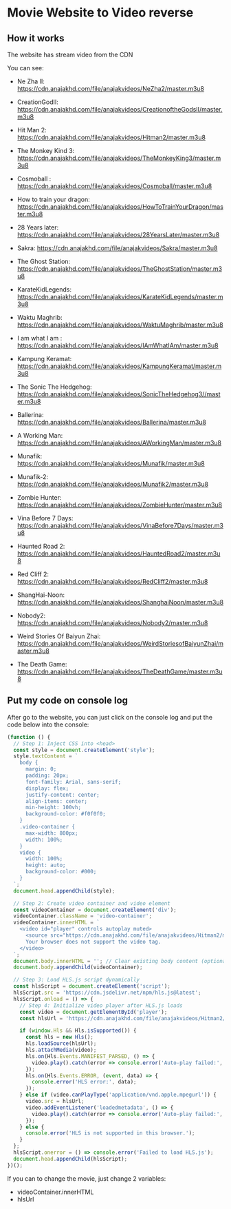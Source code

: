 # Movie Website to Video reverse

## How it works

The website has stream video from the CDN

You can see:

- Ne Zha II: https://cdn.anajakhd.com/file/anajakvideos/NeZha2/master.m3u8

- CreationGodII: https://cdn.anajakhd.com/file/anajakvideos/CreationoftheGodsII/master.m3u8

- Hit Man 2: https://cdn.anajakhd.com/file/anajakvideos/Hitman2/master.m3u8 

- The Monkey Kind 3: https://cdn.anajakhd.com/file/anajakvideos/TheMonkeyKing3/master.m3u8

- Cosmoball : https://cdn.anajakhd.com/file/anajakvideos/Cosmoball/master.m3u8

- How to train your dragon: https://cdn.anajakhd.com/file/anajakvideos/HowToTrainYourDragon/master.m3u8

- 28 Years later: https://cdn.anajakhd.com/file/anajakvideos/28YearsLater/master.m3u8

- Sakra: https://cdn.anajakhd.com/file/anajakvideos/Sakra/master.m3u8

- The Ghost Station: https://cdn.anajakhd.com/file/anajakvideos/TheGhostStation/master.m3u8

- KarateKidLegends: https://cdn.anajakhd.com/file/anajakvideos/KarateKidLegends/master.m3u8

- Waktu Maghrib: https://cdn.anajakhd.com/file/anajakvideos/WaktuMaghrib/master.m3u8

- I am what I am : https://cdn.anajakhd.com/file/anajakvideos/IAmWhatIAm/master.m3u8

- Kampung Keramat: https://cdn.anajakhd.com/file/anajakvideos/KampungKeramat/master.m3u8

- The Sonic The Hedgehog: https://cdn.anajakhd.com/file/anajakvideos/SonicTheHedgehog3//master.m3u8

- Ballerina: https://cdn.anajakhd.com/file/anajakvideos/Ballerina/master.m3u8

- A Working Man: https://cdn.anajakhd.com/file/anajakvideos/AWorkingMan/master.m3u8

- Munafik: https://cdn.anajakhd.com/file/anajakvideos/Munafik/master.m3u8

- Munafik-2: https://cdn.anajakhd.com/file/anajakvideos/Munafik2/master.m3u8

- Zombie Hunter: https://cdn.anajakhd.com/file/anajakvideos/ZombieHunter/master.m3u8

- Vina Before 7 Days: https://cdn.anajakhd.com/file/anajakvideos/VinaBefore7Days/master.m3u8

- Haunted Road 2: https://cdn.anajakhd.com/file/anajakvideos/HauntedRoad2/master.m3u8

- Red Cliff 2: https://cdn.anajakhd.com/file/anajakvideos/RedCliff2/master.m3u8

- ShangHai-Noon: https://cdn.anajakhd.com/file/anajakvideos/ShanghaiNoon/master.m3u8

- Nobody2: https://cdn.anajakhd.com/file/anajakvideos/Nobody2/master.m3u8

- Weird Stories Of Baiyun Zhai: https://cdn.anajakhd.com/file/anajakvideos/WeirdStoriesofBaiyunZhai/master.m3u8

- The Death Game: https://cdn.anajakhd.com/file/anajakvideos/TheDeathGame/master.m3u8


## Put my code on console log

After go to the website, you can just click on the console log and put the code below into the console:

```javascript
(function () {
  // Step 1: Inject CSS into <head>
  const style = document.createElement('style');
  style.textContent = `
    body {
      margin: 0;
      padding: 20px;
      font-family: Arial, sans-serif;
      display: flex;
      justify-content: center;
      align-items: center;
      min-height: 100vh;
      background-color: #f0f0f0;
    }
    .video-container {
      max-width: 800px;
      width: 100%;
    }
    video {
      width: 100%;
      height: auto;
      background-color: #000;
    }
  `;
  document.head.appendChild(style);

  // Step 2: Create video container and video element
  const videoContainer = document.createElement('div');
  videoContainer.className = 'video-container';
  videoContainer.innerHTML = `
    <video id="player" controls autoplay muted>
      <source src="https://cdn.anajakhd.com/file/anajakvideos/Hitman2/master.m3u8" type="application/x-mpegURL">
      Your browser does not support the video tag.
    </video>
  `;
  document.body.innerHTML = ''; // Clear existing body content (optional, remove if you want to append)
  document.body.appendChild(videoContainer);

  // Step 3: Load HLS.js script dynamically
  const hlsScript = document.createElement('script');
  hlsScript.src = 'https://cdn.jsdelivr.net/npm/hls.js@latest';
  hlsScript.onload = () => {
    // Step 4: Initialize video player after HLS.js loads
    const video = document.getElementById('player');
    const hlsUrl = 'https://cdn.anajakhd.com/file/anajakvideos/Hitman2/master.m3u8';

    if (window.Hls && Hls.isSupported()) {
      const hls = new Hls();
      hls.loadSource(hlsUrl);
      hls.attachMedia(video);
      hls.on(Hls.Events.MANIFEST_PARSED, () => {
        video.play().catch(error => console.error('Auto-play failed:', error));
      });
      hls.on(Hls.Events.ERROR, (event, data) => {
        console.error('HLS error:', data);
      });
    } else if (video.canPlayType('application/vnd.apple.mpegurl')) {
      video.src = hlsUrl;
      video.addEventListener('loadedmetadata', () => {
        video.play().catch(error => console.error('Auto-play failed:', error));
      });
    } else {
      console.error('HLS is not supported in this browser.');
    }
  };
  hlsScript.onerror = () => console.error('Failed to load HLS.js');
  document.head.appendChild(hlsScript);
})();
```

If you can to change the movie, just change 2 variables:

- videoContainer.innerHTML 
- hlsUrl 
